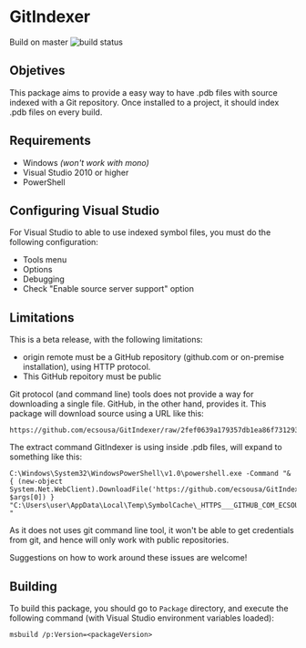 # GitIndexer

Build on master ![build status](https://ci.appveyor.com/api/projects/status/github/ecsousa/GitIndexer?branch=master&svg=true)

## Objetives

This package aims to provide a easy way to have .pdb files with source indexed
with a Git repository. Once installed to a project, it should index .pdb files
on every build.

## Requirements

* Windows _(won't work with mono)_
* Visual Studio 2010 or higher
* PowerShell

## Configuring Visual Studio

For Visual Studio to able to use indexed symbol files, you must do the following
configuration:

* Tools menu
* Options
* Debugging
* Check "Enable source server support" option


## Limitations

This is a beta release, with the following limitations:

* origin remote must be a GitHub repository (github.com or on-premise
  installation), using HTTP protocol.
* This GitHub repoitory must be public

Git protocol (and command line) tools does not provide a way for downloading a
single file. GitHub, in the other hand, provides it. This package will download
source using a URL like this:

    https://github.com/ecsousa/GitIndexer/raw/2fef0639a179357db1ea86f731293c930b45f086/GitIndexerTasks/GitIndex.fs

The extract command GitIndexer is using inside .pdb files, will expand to
something like this:

    C:\Windows\System32\WindowsPowerShell\v1.0\powershell.exe -Command "& { (new-object System.Net.WebClient).DownloadFile('https://github.com/ecsousa/GitIndexer/raw/2fef0639a179357db1ea86f731293c930b45f086/GitIndexerTasks/GitIndex.fs', $args[0]) } "C:\Users\user\AppData\Local\Temp\SymbolCache\_HTTPS___GITHUB_COM_ECSOUSA_GITINDEXER\GitIndexerTasks\GitIndex.fs\2fef0639a179357db1ea86f731293c930b45f086\GitIndex.fs" "

As it does not uses git command line tool, it won't be able to get credentials
from git, and hence will only work with public repositories.

Suggestions on how to work around these issues are welcome!

## Building

To build this package, you should go to `Package` directory, and execute the
following command (with Visual Studio environment variables loaded):

    msbuild /p:Version=<packageVersion>
